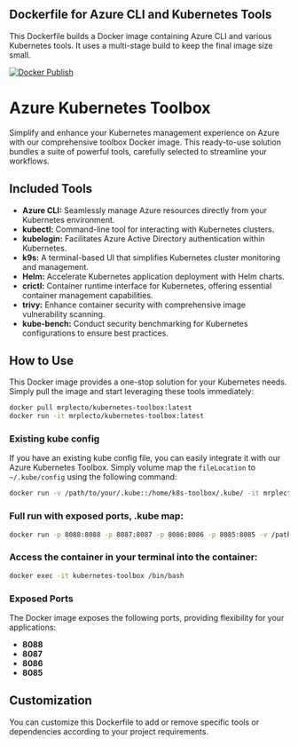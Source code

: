 
## Dockerfile for Azure CLI and Kubernetes Tools
This Dockerfile builds a Docker image containing Azure CLI and various Kubernetes tools. It uses a multi-stage build to keep the final image size small.

[![Docker Publish](https://github.com/antnsn/kube-mgmt/actions/workflows/build.yml/badge.svg)](https://github.com/antnsn/kube-mgmt/actions/workflows/build.yml)

# Azure Kubernetes Toolbox

Simplify and enhance your Kubernetes management experience on Azure with our comprehensive toolbox Docker image. This ready-to-use solution bundles a suite of powerful tools, carefully selected to streamline your workflows.

## Included Tools

- **Azure CLI:** Seamlessly manage Azure resources directly from your Kubernetes environment.
- **kubectl:** Command-line tool for interacting with Kubernetes clusters.
- **kubelogin:** Facilitates Azure Active Directory authentication within Kubernetes.
- **k9s:** A terminal-based UI that simplifies Kubernetes cluster monitoring and management.
- **Helm:** Accelerate Kubernetes application deployment with Helm charts.
- **crictl:** Container runtime interface for Kubernetes, offering essential container management capabilities.
- **trivy:** Enhance container security with comprehensive image vulnerability scanning.
- **kube-bench:** Conduct security benchmarking for Kubernetes configurations to ensure best practices.

## How to Use

This Docker image provides a one-stop solution for your Kubernetes needs. Simply pull the image and start leveraging these tools immediately:

```bash
docker pull mrplecto/kubernetes-toolbox:latest
docker run -it mrplecto/kubernetes-toolbox:latest
```

### Existing kube config

If you have an existing kube config file, you can easily integrate it with our Azure Kubernetes Toolbox. Simply volume map the `fileLocation` to `~/.kube/config` using the following command:

```bash
docker run -v /path/to/your/.kube::/home/k8s-toolbox/.kube/ -it mrplecto/kubernetes-toolbox:latest
```

### Full run with exposed ports, .kube map:
```bash
docker run -p 8088:8088 -p 8087:8087 -p 8086:8086 -p 8085:8085 -v /path/to/your/.kube:/home/k8s-toolbox/.kube/ --name kubernetes-toolbox -it mrplecto/kubernetes-toolbox:latest
```

### Access the container in your terminal into the container: 

```bash
docker exec -it kubernetes-toolbox /bin/bash
```


### Exposed Ports

The Docker image exposes the following ports, providing flexibility for your applications:

- **8088**
- **8087**
- **8086**
- **8085**


## Customization
You can customize this Dockerfile to add or remove specific tools or dependencies according to your project requirements.

